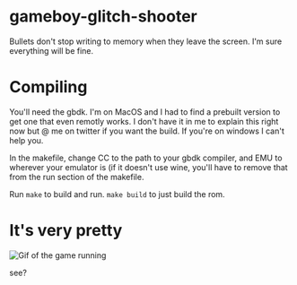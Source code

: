 # gameboy-glitch-shooter
Bullets don't stop writing to memory when they leave the screen. I'm sure everything will be fine.

# Compiling
You'll need the gbdk. I'm on MacOS and I had to find a prebuilt version to get one that even remotly works. I don't have it in me to explain this right now but @ me on twitter if you want the build. If you're on windows I can't help you.

In the makefile, change CC to the path to your gbdk compiler, and EMU to wherever your emulator is (if it doesn't use wine, you'll have to remove that from the run section of the makefile.

Run `make` to build and run. `make build` to just build the rom.

# It's very pretty

![Gif of the game running](https://github.com/jhayley/gameboy-glitch-shooter/raw/master/example.gif)

see?
